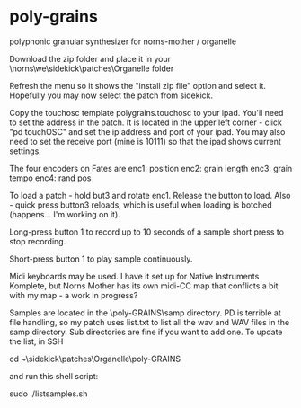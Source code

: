 # poly-grains
polyphonic granular synthesizer for norns-mother / organelle

Download the zip folder and place it in your \\norns\we\sidekick\patches\Organelle folder

Refresh the menu so it shows the "install zip file" option and select it. Hopefully you may now select the patch from sidekick.

Copy the touchosc template polygrains.touchosc to your ipad. You'll need to set the address in the patch. It is located in the upper left corner - click "pd touchOSC" and set the ip address and port of your ipad.  You may also need to set the receive port (mine is 10111) so that the ipad shows current settings.

The four encoders on Fates are 
enc1: position 
enc2: grain length 
enc3: grain tempo 
enc4: rand pos

To load a patch - hold but3 and rotate enc1.  Release the button to load.  Also - quick press button3 reloads, which is useful when loading is botched (happens... I'm working on it).

Long-press button 1 to record up to 10 seconds of a sample short press to stop recording.

Short-press button 1 to play sample continuously.

Midi keyboards may be used.  I have it set up for Native Instruments Komplete, but Norns Mother has its own midi-CC map that conflicts a bit with my map - a work in progress?

Samples are located in the \poly-GRAINS\samp directory.  PD is terrible at file handling, so my patch uses list.txt to list all the wav and WAV files in the samp directory.  Sub directories are fine if you want to add one.  To update the list, in SSH 

cd ~\sidekick\patches\Organelle\poly-GRAINS

and run this shell script:

sudo ./listsamples.sh
